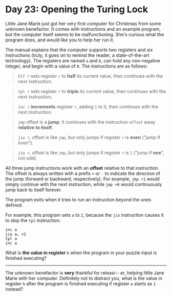 # Day 23: Opening the Turing Lock

Little Jane Marie just got her very first computer for Christmas from some
unknown benefactor. It comes with instructions and an example program, but
the computer itself seems to be malfunctioning. She's curious what the
program does, and would like you to help her run it.

The manual explains that the computer supports two registers and six
instructions (truly, it goes on to remind the reader, a state-of-the-art
technology). The registers are named `a` and `b`, can hold any non-negative
integer, and begin with a value of `0`. The instructions are as follows:

> `hlf r` sets register `r` to **half** its current value, then continues with the next instruction.

> `tpl r` sets register `r` to **triple** its current value, then continues with the next instruction.

> `inc r` **increments** register `r`, adding `1` to it, then continues with the next instruction.

> `jmp` offset is a **jump**; it continues with the instruction `offset` away **relative to itself**.

> `jie r`, offset is like `jmp`, but only jumps if register `r` is **even** ("jump if even").

> `jio r`, offset is like `jmp`, but only jumps if register `r` is `1` ("jump if **one**", not odd).

All three jump instructions work with an **offset** relative to that
instruction. The offset is always written with a prefix `+` or `-` to
indicate the direction of the jump (forward or backward, respectively). For
example, `jmp +1` would simply continue with the next instruction, while
`jmp +0` would continuously jump back to itself forever.

The program exits when it tries to run an instruction beyond the ones
defined.

For example, this program sets `a` to `2`, because the `jio` instruction
causes it to skip the `tpl` instruction:

```
inc a
jio a, +2
tpl a
inc a
```

What is **the value in register** `b` when the program in your puzzle input
is finished executing?

---

The unknown benefactor is **very** thankful for releasi-- er, helping little
Jane Marie with her computer. Definitely not to distract you, what is the
value in register `b` after the program is finished executing if register `a`
starts as `1` instead?
